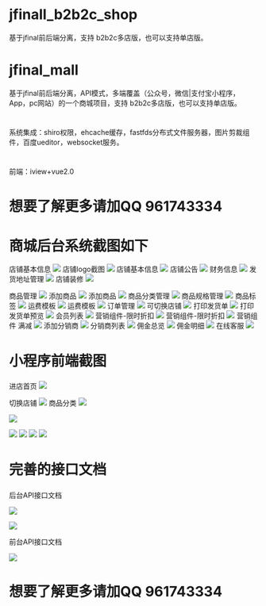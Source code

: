 # jfinall_b2b2c_shop
基于jfinal前后端分离，支持 b2b2c多店版，也可以支持单店版。 



# jfinal_mall
基于jfinal前后端分离，API模式，多端覆盖（公众号，微信|支付宝小程序，App，pc网站）的一个商城项目，支持 b2b2c多店版，也可以支持单店版。
#
系统集成：shiro权限，ehcache缓存，fastfds分布式文件服务器，图片剪裁组件，百度ueditor，websocket服务。
#
前端：iview+vue2.0

# 想要了解更多请加QQ 961743334


#
# 商城后台系统截图如下

店铺基本信息
![](https://i.imgur.com/74MIC6l.jpg)
店铺logo截图
![](https://i.imgur.com/WFvf436.jpg)
店铺基本信息
![](https://i.imgur.com/egCllZu.jpg)
店铺公告
![](https://i.imgur.com/Sg4Hxzd.jpg)
财务信息
![](https://i.imgur.com/L5ehqZy.jpg)
发货地址管理
![](https://i.imgur.com/89kX3Mt.jpg)
店铺装修
![](https://i.imgur.com/2tAjwDF.jpg)

商品管理
![](https://i.imgur.com/TBDquAw.jpg)
添加商品
![](https://i.imgur.com/k4Gr6UW.jpg)
添加商品
![](https://i.imgur.com/Otn9Mya.jpg)
商品分类管理
![](https://i.imgur.com/KkyeoJt.jpg)
商品规格管理
![](https://i.imgur.com/rVCOltO.jpg)
商品标签
![](https://i.imgur.com/LqIrAkt.jpg)
运费模板
![](https://i.imgur.com/byqJRdl.jpg)
运费模板
![](https://i.imgur.com/2hTZXpf.jpg)
订单管理
![](https://i.imgur.com/gFir6pw.jpg)
可切换店铺
![](https://i.imgur.com/leEo5PY.jpg)
打印发货单
![](https://i.imgur.com/JacxBFI.jpg)
打印发货单预览
![](https://i.imgur.com/ZZ6prUF.jpg)
会员列表
![](https://i.imgur.com/zMu3i14.jpg)
营销组件-限时折扣
![](https://i.imgur.com/DEiDy1X.jpg)
营销组件-限时折扣
![](https://i.imgur.com/zubEZxw.jpg)
营销组件 满减
![](https://i.imgur.com/1oGB6H8.jpg)
添加分销商
![](https://i.imgur.com/0XQLg2p.jpg)
分销商列表
![](https://i.imgur.com/0fBTmFg.jpg)
佣金总览
![](https://i.imgur.com/tX5fmMT.jpg)
佣金明细
![](https://i.imgur.com/atZ7zK9.jpg)
在线客服
![](https://i.imgur.com/uvDSYTY.jpg)

###
# 小程序前端截图
###

进店首页
![](https://i.imgur.com/ny3X2F9.png)

切换店铺
![](https://i.imgur.com/DfiTULp.png)
商品分类
![](https://i.imgur.com/c8VrYOY.png)

![](https://i.imgur.com/n58a4k7.png)

![](https://i.imgur.com/pv8ReZF.png)
![](https://i.imgur.com/mxsA18R.jpg)
![](https://i.imgur.com/GBvetOc.png)
![](https://i.imgur.com/TdAG7oO.png)



###
# 完善的接口文档
###

后台API接口文档

![](https://i.imgur.com/YlIU3dp.jpg)

![](https://i.imgur.com/9povTcD.jpg)


前台API接口文档

![](https://i.imgur.com/IDIacqt.jpg)

# 想要了解更多请加QQ 961743334
